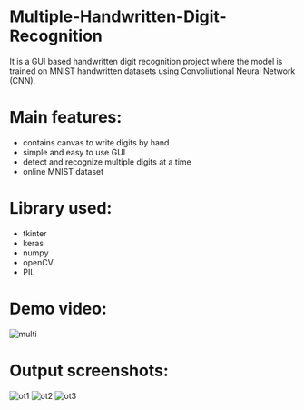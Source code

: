 # Multiple-Handwritten-Digit-Recognition
It is a GUI based handwritten digit recognition project where the model is trained on MNIST handwritten datasets using Convoliutional Neural Network (CNN).<br />
# Main features:<br />
- contains canvas to write digits by hand<br />
- simple and easy to use GUI<br />
- detect and recognize multiple digits at a time<br />
- online MNIST dataset<br />

# Library used:<br />
- tkinter<br />
- keras<br />
- numpy<br />
- openCV<br />
- PIL<br />

# Demo video:
![multi](https://user-images.githubusercontent.com/43297280/105633707-4ae1bf00-5e82-11eb-9ced-fb467d9d2dc7.gif)


# Output screenshots:
![ot1](https://user-images.githubusercontent.com/43297280/105629869-ad7c9000-5e6d-11eb-91ac-b309150cf921.png)
![ot2](https://user-images.githubusercontent.com/43297280/105629894-d3a23000-5e6d-11eb-83c5-1e3829a85fe5.png)
![ot3](https://user-images.githubusercontent.com/43297280/105629903-e4eb3c80-5e6d-11eb-8872-250576e4dc1c.png)
